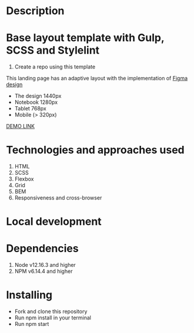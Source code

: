 # Description
# Base layout template with Gulp, SCSS and Stylelint
1. Create a repo using this template

This landing page has an adaptive layout with the implementation of [Figma design](https://www.figma.com/file/Ujp7bCFuvuJlkn8TSbQPSZ/%E2%84%9611-(kickstarter)?node-id=0%3A1)
- The design 1440px
- Notebook 1280px
- Tablet 768px
- Mobile (> 320px)

[DEMO LINK](https://SashaLifashkin.github.io/Kickstarter/)

# Technologies and approaches used

  1. HTML
  2. SCSS
  3. Flexbox
  4. Grid
  5. BEM
  6. Responsiveness and cross-browser

# Local development
# Dependencies

  1. Node v12.16.3 and higher
  2. NPM v6.14.4 and higher

# Installing

- Fork and clone this repository
- Run npm install in your terminal
- Run npm start

